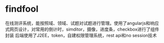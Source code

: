 # findfool
在线测评系统，能按照域、领域、试题对试题进行管理。使用了angularjs和响应式网页设计，对常用的倒计时，simditor，摄像，进度条，checkbox进行了组件封装
后端使用了J2EE，token，自建权限管理系统，rest api和no session技术
